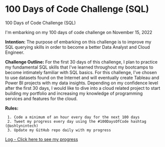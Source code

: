 # 100 Days of Code Challenge (SQL)

100 Days of Code Challenge (SQL)

I'm embarking on my 100 days of code challenge on November 15, 2022 

**Intention:** The purpose of embarking on this challenge is to improve my SQL querying skills in order to become a better Data Analyst and Cloud Engineer.

**Challenge Outline:** For the first 30 days of this challenge, I plan to practice my fundamental SQL skills that I've learned throughout my bootcamps to become intimately familiar with SQL basics. For this challenge, I've chosen to use datasets found on the Internet and will eventually create Tableau and Power BI projects with my data insights. Depending on my confidence level after the first 30 days, I would like to dive into a cloud related project to start building my portfolio and increasing my knowledge of programming services and features for the cloud. 

**Rules:** 

     1. Code a minimum of an hour every day for the next 100 days
     2. Tweet my progress every day using the #100DaysOfCode hashtag (@ashlynintech)
     3. Update my GitHub repo daily with my progress 
     
[Log - Click here to see my progress](https://github.com/ashlyn-musgrave/100-Days-of-Code-Challenge-SQL/blob/main/Day%201%20-%20Bus%20Safety.sql)

